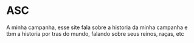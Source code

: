 # ASC
A minha campanha, esse site fala sobre a historia da minha campanha e tbm a historia por tras do mundo, falando sobre seus reinos, raças, etc
